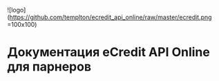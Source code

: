 ![logo](https://github.com/templton/ecredit_api_online/raw/master/ecredit.png =100х100)
# Документация eCredit API Online для парнеров
